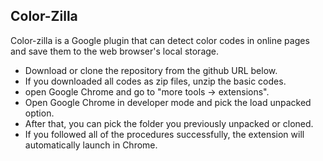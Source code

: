 
## Color-Zilla

Color-zilla is a Google plugin that can detect color codes in online pages and save them to the web browser's local storage.

- Download or clone the repository from the github URL below.
- If you downloaded all codes as zip files, unzip the basic codes.
- open Google Chrome and go to "more tools -> extensions".
- Open Google Chrome in developer mode and pick the load unpacked option.
- After that, you can pick the folder you previously unpacked or cloned.
- If you followed all of the procedures successfully, the extension will automatically launch in Chrome.

